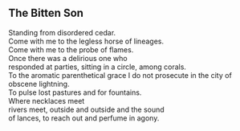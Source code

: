 The Bitten Son
--------------
Standing from disordered cedar.  
Come with me to the legless horse of lineages.  
Come with me to the probe of flames.  
Once there was a delirious one who  
responded at parties, sitting in a circle, among corals.  
To the aromatic parenthetical grace I do not prosecute in the city of obscene lightning.  
To pulse lost pastures and for fountains.  
Where necklaces meet  
rivers meet, outside and outside and the sound  
of lances, to reach out and perfume in agony.  
